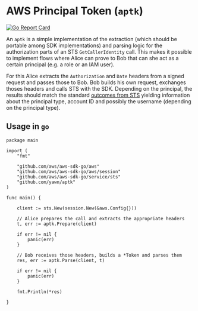 # AWS Principal Token (`aptk`)

[![Go Report Card](https://goreportcard.com/badge/github.com/yawn/aptk)](https://goreportcard.com/report/github.com/yawn/aptk)

An `aptk` is a simple implementation of the extraction (which should be
portable among SDK implementations) and parsing logic for the authorization
parts of an STS `GetCallerIdentity` call. This makes it possible to implement
flows where Alice can prove to Bob that can she act as a certain principal (e.g.
a role or an IAM user).

For this Alice extracts the `Authorization` and `Date` headers from a signed request
and passes those to Bob. Bob builds his own request, exchanges thoses headers
and calls STS with the SDK. Depending on the principal, the results should
match the standard [outcomes from STS](https://docs.aws.amazon.com/STS/latest/APIReference/API_GetCallerIdentity.html) yielding
information about the principal type, account ID and possibly the username
(depending on the principal type).

## Usage in `go`

```
package main

import (
	"fmt"

	"github.com/aws/aws-sdk-go/aws"
	"github.com/aws/aws-sdk-go/aws/session"
	"github.com/aws/aws-sdk-go/service/sts"
	"github.com/yawn/aptk"
)

func main() {

	client := sts.New(session.New(&aws.Config{}))

	// Alice prepares the call and extracts the appropriate headers
	t, err := aptk.Prepare(client)

	if err != nil {
		panic(err)
	}

	// Bob receives those headers, builds a *Token and parses them
	res, err := aptk.Parse(client, t)

	if err != nil {
		panic(err)
	}

	fmt.Println(*res)

}
```
